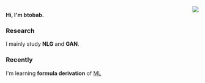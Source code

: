 <img align="right" src="https://github-readme-stats.vercel.app/api?username=btobab&show_icons=true&theme=highcontrast&count_private=True&bg_color=32CCBC" />  

**Hi, I'm btobab.**
### Research
I mainly study **NLG** and **GAN**.
### Recently
I'm learning **formula derivation** of [ML](https://github.com/btobab/Machine-Learning-notes)
